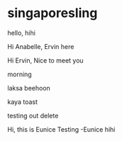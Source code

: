 # singaporesling

hello, hihi


Hi Anabelle, Ervin here


Hi Ervin, Nice to meet you


morning


laksa beehoon


kaya toast


testing out delete


Hi, this is Eunice
Testing -Eunice
hihi
